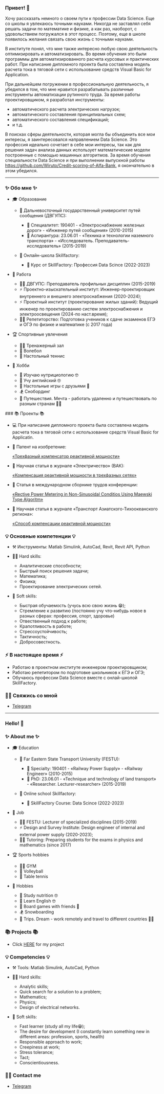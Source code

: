 ### Привет! 👋
Хочу рассказать немного о своем пути к профессии Data Science.
Еще со школы я увлекаюсь точными науками. Никогда не заставлял себя решать задачи по математике и физике, 
а как раз, наоборот, с удовольствием погружался в этот процесс. Поэтому, еще в школе появилось желания 
связать свою жизнь с точными науками. 

В институте понял, что мне также интересно любую свою деятельность оптимизировать и автоматизировать. Во время обучения это были программы для автоматизированного расчета курсовых и практических работ. При написание дипломного проекта была составлена модель расчета тока в тяговой сети с использование средств Visual Basic for Application. 

При дальнейшем погружении в профессиональную деятельность, я убедился в том, что мне нравится разрабатывать различные инструменты автоматизации рутинного труда. За время работы проектировщиком, я разработал инструменты:
   - автоматического расчета электрических нагрузок;
   - автоматического составления принципиальных схем;
   - автоматического составления спецификаций;
   - и т.д. 

В поисках сферы деятельности, которая могла бы объединить все мои интересы, я заинтересовался направлением Data Science. Это профессия идеально сочетает в себе мои интересы, так как для решения задач анализа данных использует математические модели построенные с помощью машинных алгоритмов. За время обучения специальности Data Science и при выполнении выпускной работы https://github.com/Wiruto/Credit-scoring-of-Alfa-Bank, я окончательно в этом убедился.

---
### ✨ Обо мне ✨
+ 🎓 Образование
  
  + 🏫 Дальневосточный государственный университет путей сообщения (ДВГУПС):
  
    + 🧠 Специалитет: 190401 - «Электроснабжение железных дорог» - «Инженер путей сообщения» (2010-2015)
    + 🧠 Аспирантура: 23.06.01 - «Техника и технологии наземного транспорта» - «Исследователь. Преподаватель-исследователь» (2015-2019)
  + 🏫 Онлайн-школа Skillfactory:
    + 🧠 Курс от SkillFactory: Профессия Data Scince (2022-2023)
 
 * 💼 Работа

   + 👨‍🏫 ДВГУПС: Преподаватель профильных дисциплин (2015-2019)
   + ⚡ Проектно-изыскательный институт: Инженер-проектировщик внутреннего и внешнего электроснабжения (2020-2024);
   + ⚡ Проектный институт (проектирование жилых зданий): Ведущий инженер по проектированию систем электроснабжения и электроосвещения (2024-по наст.время);
   + 🧑‍🏫 Репетиторство: Подготовка учеников к сдаче экзаменов ЕГЭ и ОГЭ по физике и математике (с 2017 года)
 
 *  🏆 Спортивные увлечения
  
    + 🏋️‍♂️ Тренажерный зал 
    + 🏐 Волебол
    + 🏓 Настольный теннис
 
 * 🎈 Хобби
    + 📝 Изучаю нутрициологию 🤓
    + 📝 Учу английский 🤓
    + 🎲 Настольные игры с друзьями 🤪
    + 🏂 Снобординг 
    + 🌇 Путешествия.
    Мечта - работать удаленно и путешествовать по разным странам 🌅🤤

<a id='projects'>
### 📚 Проекты 📚 

* 💻  При написание дипломного проекта была составлена модель расчета тока в тяговой сети с использование средств Visual Basic for Applicatin.
* 📑 Патент на изобретение:

  [«Трехфазный компенсатор реактивной мощности»](https://www.elibrary.ru/item.asp?id=37349463)

* 📄 Научная статья в журнале «Электричество» (ВАК):

  [«Компенсация реактивной мощности в трехфазных сетях»](https://www.elibrary.ru/item.asp?id=32477463)
* 📄 Статья в международном сборнике трудов конференции: 
  
  [«Rective Power Metering in Non-Sinusoidal Conditios Using Maewski Type Algoritm»](https://www.elibrary.ru/item.asp?id=38670184&pff=1)

* 📄 Научная статья в журнале «Транспорт Азиатского-Тихоокеанского региона»:

  [«Способ компенсации реактивной мощности»](https://www.elibrary.ru/item.asp?id=37077775)

### 💡 Основные компетенции 💡

+ ⚒️ Инструменты: Matlab Simulink, AutoCad, Revit, Revit API, Python    

+ 👨‍💻 Hard skills:
    + Аналитические способности;
    + Быстрый поиск решения задачи;
    + Математика;
    + Физика;
    + Проектирование электрических сетей.
    
+ 🧑 Soft skills:
  + Быстрая обучаемость (учусь всю свою жизнь 😁);
  + Стремление к развитию (постоянно учу что-нибудь новое в разных сферах: профессия, спорт, здоровье)
  + Отвественный подход к работе;
  + Крапотливость в работе;
  + Стрессоустойчивость;
  + Тактичность;
  + Добросовестность.
  
### ⚡️ В настоящее время ⚡️

- Работаю в проектном инcтитуте инженером проектировщиком;
- Работаю репетитором по подготовке школьников к ЕГЭ и ОГЭ;
- Обучаюсь профессии Data Science вместе с онлай-школой SkillFactory.

### 🙌🏻 Свяжись со мной
- [Telegram](https://t.me/wiruto)

---

### Hello! 👋

### ✨ About me ✨ 

+ 🎓 Education
  + 🏫 Far Eastern State Transport University (FESTU):
  
    + 🧠 Specialty: 190401 - «Railway Power Supply» - «Railway Engineer» (2010-2015)
    + 🧠 PhD: 23.06.01 - «Technique and technology of land transport» - «Researcher. Lecturer-researcher» (2015-2019)
  + 🏫 Online school Skillfactory: 
    + 🧠 SkillFactory Course: Data Scince (2022-2023)

+ 💼 Job

  + 👨‍🏫 FESTU: Lecturer of specialized disciplines (2015-2019)
  + ⚡ Design and Survey Institute: Design engineer of internal and external power supply (2020-2023);
  + 🧑‍🏫 Tutoring: Preparing students for the exams in physics and mathematics (since 2017)

+ 🏆 Sports hobbies
 
  + 🏋️‍♂️ GYM 
  + 🏐 Volleyball
  + 🏓 Table tennis

+ 🎈 Hobbies

  + 📝 Study nutrition 🤓
  + 📝 Learn English 🤓
  + 🎲 Board games with friends 🤪
  + 🏂 Snowboarding 
  + 🌇 Trips. Dream - work remotely and travel to different countries 🌅🤤

### 📚 Projects 📚
  * Click [HERE](#projects) for my project

### 💡 Competencies 💡

  + ⚒️ Tools: Matlab Simulink, AutoCad, Python
  
  + 👨‍💻 Hard skills:
  
    + Analytic skills;
    + Quick search for a solution to a problem;
    + Mathematics;
    + Physics;
    + Design of electrical networks.
  
  + 🧑 Soft skills:
  
    +  Fast learner (study all my life😁);
    + The desire for development (I constantly learn something new in different areas: profession, sports, health)
    + Responsible approach to work;
    + Creepiness at work;
    + Stress tolerance;
    + Tact;
    + Conscientiousness.
 
 ### 🙌🏻 Contact me
- [Telegram](https://t.me/wiruto)
